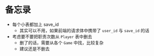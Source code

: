 # 备忘录

- 每个小表都加上 save_id
    - 其实可以不用，如果前端的请求体中携带了 `user_id` 与 `save_id` 的话
- 考虑要不要把职责次数从 `Player` 表中删去
    - 删了的话，需要从各个 `Game` 中找，比较复杂
    - 建议还是不删去

